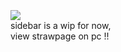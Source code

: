  ︎︎︎ ︎︎︎<br>
 ︎︎︎ ︎︎︎<br>
 ︎︎︎ ︎︎︎<br>
 ︎︎︎ ︎︎︎<br>
 ︎︎︎ ︎︎︎<br>
 ︎︎︎ ︎︎︎<br>
 ︎︎︎ ︎︎︎<br>
 ︎︎︎ ︎︎︎<br>
 ︎︎︎ ︎︎︎<br>
 ︎︎︎ ︎︎︎<br>
 ︎︎︎ ︎︎︎<br>
 ︎︎︎ ︎︎︎<br>
 ︎︎︎ ︎︎︎<br>
 ︎︎︎ ︎︎︎<br>
 ︎︎︎ ︎︎︎<br>
 ︎︎︎ ︎︎︎<br>
 ︎︎︎ ︎︎︎<br>
 ︎︎︎ ︎︎︎<br>
 ︎︎︎ ︎︎︎<br>
 ︎︎︎ ︎︎︎<br>
 ︎︎︎ ︎︎︎<br>
 ︎︎︎ ︎︎︎<br>
 ︎︎︎ ︎︎︎<br>
 ︎︎︎ ︎︎︎<br>
 ︎︎︎ ︎︎︎<br>
 ︎︎︎ ︎︎︎<br>
 ︎︎︎ ︎︎︎<br>
 ︎︎︎ ︎︎︎<br>
 ︎︎︎ ︎︎︎<br>
 ︎︎︎ ︎︎︎<br>
  ︎︎︎ ︎︎︎<br>

![](https://komarev.com/ghpvc/?username=ranpos&color=dedede) <br>
sidebar is a wip for now, <br>
view strawpage on pc !!
